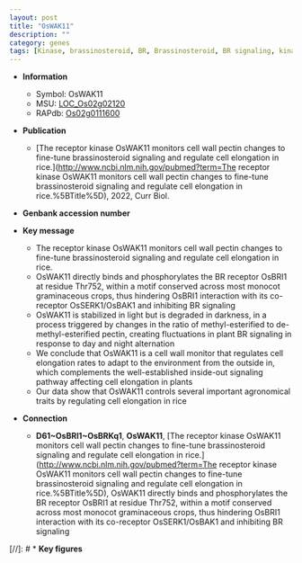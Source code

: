 ```yaml
---
layout: post
title: "OsWAK11"
description: ""
category: genes
tags: [Kinase, brassinosteroid, BR, Brassinosteroid, BR signaling, kinase, Brassinosteroid Signaling, cell wall, cell elongation,  BR , receptor kinase]
---
```


* **Information**  
    + Symbol: OsWAK11  
    + MSU: [LOC_Os02g02120](http://rice.uga.edu/cgi-bin/ORF_infopage.cgi?orf=LOC_Os02g02120)  
    + RAPdb: [Os02g0111600](http://rapdb.dna.affrc.go.jp/viewer/gbrowse_details/irgsp1?name=Os02g0111600)  

* **Publication**  
    + [The receptor kinase OsWAK11 monitors cell wall pectin changes to fine-tune brassinosteroid signaling and regulate cell elongation in rice.](http://www.ncbi.nlm.nih.gov/pubmed?term=The receptor kinase OsWAK11 monitors cell wall pectin changes to fine-tune brassinosteroid signaling and regulate cell elongation in rice.%5BTitle%5D), 2022, Curr Biol.

* **Genbank accession number**  

* **Key message**  
    + The receptor kinase OsWAK11 monitors cell wall pectin changes to fine-tune brassinosteroid signaling and regulate cell elongation in rice.
    + OsWAK11 directly binds and phosphorylates the BR receptor OsBRI1 at residue Thr752, within a motif conserved across most monocot graminaceous crops, thus hindering OsBRI1 interaction with its co-receptor OsSERK1/OsBAK1 and inhibiting BR signaling
    + OsWAK11 is stabilized in light but is degraded in darkness, in a process triggered by changes in the ratio of methyl-esterified to de-methyl-esterified pectin, creating fluctuations in plant BR signaling in response to day and night alternation
    + We conclude that OsWAK11 is a cell wall monitor that regulates cell elongation rates to adapt to the environment from the outside in, which complements the well-established inside-out signaling pathway affecting cell elongation in plants
    + Our data show that OsWAK11 controls several important agronomical traits by regulating cell elongation in rice

* **Connection**  
    + __D61~OsBRI1~OsBRKq1__, __OsWAK11__, [The receptor kinase OsWAK11 monitors cell wall pectin changes to fine-tune brassinosteroid signaling and regulate cell elongation in rice.](http://www.ncbi.nlm.nih.gov/pubmed?term=The receptor kinase OsWAK11 monitors cell wall pectin changes to fine-tune brassinosteroid signaling and regulate cell elongation in rice.%5BTitle%5D),  OsWAK11 directly binds and phosphorylates the BR receptor OsBRI1 at residue Thr752, within a motif conserved across most monocot graminaceous crops, thus hindering OsBRI1 interaction with its co-receptor OsSERK1/OsBAK1 and inhibiting BR signaling

[//]: # * **Key figures**  


